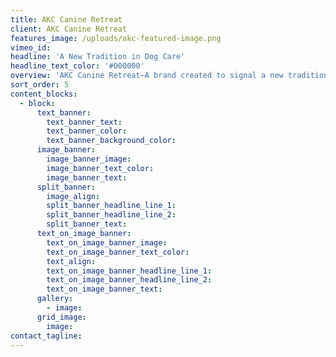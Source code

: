 ```yaml
---
title: AKC Canine Retreat
client: AKC Canine Retreat
features_image: /uploads/akc-featured-image.png
vimeo_id:
headline: 'A New Tradition in Dog Care'
headline_text_color: '#000000'
overview: 'AKC Canine Retreat—A brand created to signal a new tradition in dog care that’s steeped in history.'
sort_order: 5
content_blocks:
  - block:
      text_banner:
        text_banner_text:
        text_banner_color:
        text_banner_background_color:
      image_banner:
        image_banner_image:
        image_banner_text_color:
        image_banner_text:
      split_banner:
        image_align:
        split_banner_headline_line_1:
        split_banner_headline_line_2:
        split_banner_text:
      text_on_image_banner:
        text_on_image_banner_image:
        text_on_image_banner_text_color:
        text_align:
        text_on_image_banner_headline_line_1:
        text_on_image_banner_headline_line_2:
        text_on_image_banner_text:
      gallery:
        - image:
      grid_image:
        image:
contact_tagline:
---
```

